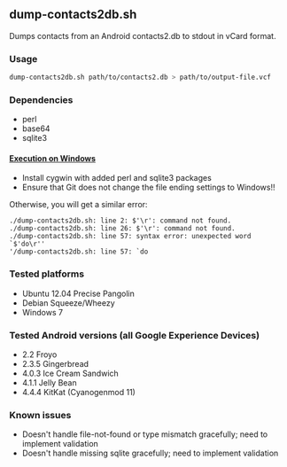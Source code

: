 ## dump-contacts2db.sh
Dumps contacts from an Android contacts2.db to stdout in vCard format.

### Usage 
```Bash
dump-contacts2db.sh path/to/contacts2.db > path/to/output-file.vcf
```

### Dependencies
* perl
* base64
* sqlite3

#### [Execution on Windows](http://nerdspiral.com/howto-android-kontakte-retten-auch-aus-backups/)
* Install cygwin with added perl and sqlite3 packages
* Ensure that Git does not change the file ending settings to Windows!!

Otherwise, you will get a similar error:
```
./dump-contacts2db.sh: line 2: $'\r': command not found.
./dump-contacts2db.sh: line 26: $'\r': command not found.
./dump-contacts2db.sh: line 57: syntax error: unexpected word `$'do\r''
'/dump-contacts2db.sh: line 57: `do
```


### Tested platforms
* Ubuntu 12.04 Precise Pangolin
* Debian Squeeze/Wheezy
* Windows 7

### Tested Android versions (all Google Experience Devices)
* 2.2	Froyo
* 2.3.5 Gingerbread
* 4.0.3 Ice Cream Sandwich
* 4.1.1 Jelly Bean
* 4.4.4 KitKat (Cyanogenmod 11)

### Known issues
* Doesn't handle file-not-found or type mismatch gracefully; need to implement validation
* Doesn't handle missing sqlite gracefully; need to implement validation



